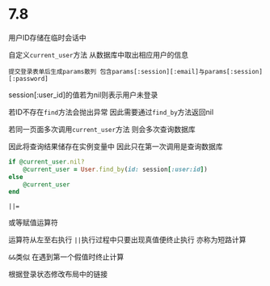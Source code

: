 # 7.8

用户ID存储在临时会话中

自定义`current_user`方法 从数据库中取出相应用户的信息



`提交登录表单后生成params散列 包含params[:session][:email]与params[:session][:password]`

session[:user_id]的值若为nil则表示用户未登录

若ID不存在`find`方法会抛出异常 因此需要通过`find_by`方法返回nil



若同一页面多次调用`current_user`方法 则会多次查询数据库

因此将查询结果储存在实例变量中 因此只在第一次调用是查询数据库



```ruby
if @current_user.nil?
    @current_user = User.find_by(id: session[:user:id])
else
    @current_user
end
```



`||=`

或等赋值运算符

运算符从左至右执行 `||`执行过程中只要出现真值便终止执行 亦称为短路计算

`&&`类似 在遇到第一个假值时终止计算



根据登录状态修改布局中的链接

